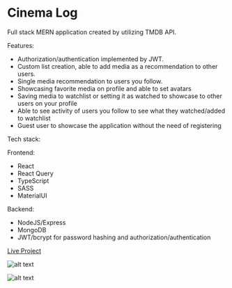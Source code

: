 # Cinema Log

Full stack MERN application created by utilizing TMDB API. 

Features:
- Authorization/authentication implemented by JWT.
- Custom list creation, able to add media as a recommendation to other users.
- Single media recommendation to users you follow.
- Showcasing favorite media on profile and able to set avatars
- Saving media to watchlist or setting it as watched to showcase to other users on your profile
- Able to see activity of users you follow to see what they watched/added to watchlist
- Guest user to showcase the application without the need of registering

Tech stack:

Frontend:
- React
- React Query
- TypeScript
- SASS
- MaterialUI

Backend:
- NodeJS/Express
- MongoDB
- JWT/bcrypt for password hashing and authorization/authentication


<a href="https://draganstefanovic12.github.io/Cinema-log/#/">Live Project</a>

![alt text](https://i.imgur.com/Doasp9H.jpeg)

![alt text](https://i.imgur.com/JBxXaDL.jpeg)
